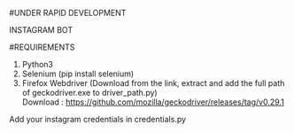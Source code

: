 #UNDER RAPID DEVELOPMENT

INSTAGRAM BOT

#REQUIREMENTS
1. Python3
2. Selenium (pip install selenium)
3. Firefox Webdriver (Download from the link, extract and add the full path of geckodriver.exe to driver_path.py)                                                                                            
   Download : https://github.com/mozilla/geckodriver/releases/tag/v0.29.1

Add your instagram credentials in credentials.py
